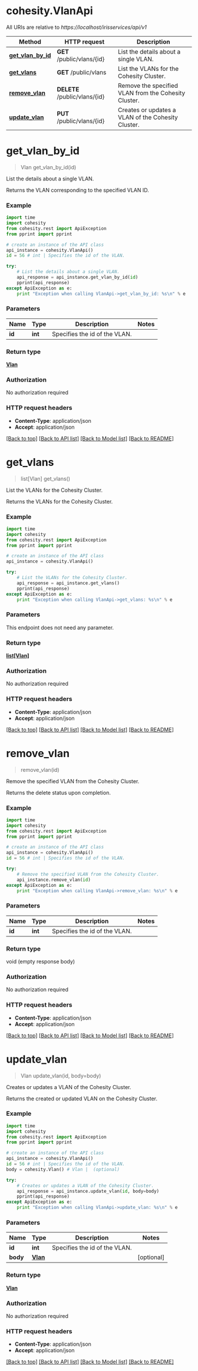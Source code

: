 # cohesity.VlanApi

All URIs are relative to *https://localhost/irisservices/api/v1*

Method | HTTP request | Description
------------- | ------------- | -------------
[**get_vlan_by_id**](VlanApi.md#get_vlan_by_id) | **GET** /public/vlans/{id} | List the details about a single VLAN.
[**get_vlans**](VlanApi.md#get_vlans) | **GET** /public/vlans | List the VLANs for the Cohesity Cluster.
[**remove_vlan**](VlanApi.md#remove_vlan) | **DELETE** /public/vlans/{id} | Remove the specified VLAN from the Cohesity Cluster.
[**update_vlan**](VlanApi.md#update_vlan) | **PUT** /public/vlans/{id} | Creates or updates a VLAN of the Cohesity Cluster.


# **get_vlan_by_id**
> Vlan get_vlan_by_id(id)

List the details about a single VLAN.

Returns the VLAN corresponding to the specified VLAN ID.

### Example 
```python
import time
import cohesity
from cohesity.rest import ApiException
from pprint import pprint

# create an instance of the API class
api_instance = cohesity.VlanApi()
id = 56 # int | Specifies the id of the VLAN.

try: 
    # List the details about a single VLAN.
    api_response = api_instance.get_vlan_by_id(id)
    pprint(api_response)
except ApiException as e:
    print "Exception when calling VlanApi->get_vlan_by_id: %s\n" % e
```

### Parameters

Name | Type | Description  | Notes
------------- | ------------- | ------------- | -------------
 **id** | **int**| Specifies the id of the VLAN. | 

### Return type

[**Vlan**](Vlan.md)

### Authorization

No authorization required

### HTTP request headers

 - **Content-Type**: application/json
 - **Accept**: application/json

[[Back to top]](#) [[Back to API list]](../README.md#documentation-for-api-endpoints) [[Back to Model list]](../README.md#documentation-for-models) [[Back to README]](../README.md)

# **get_vlans**
> list[Vlan] get_vlans()

List the VLANs for the Cohesity Cluster.

Returns the VLANs for the Cohesity Cluster.

### Example 
```python
import time
import cohesity
from cohesity.rest import ApiException
from pprint import pprint

# create an instance of the API class
api_instance = cohesity.VlanApi()

try: 
    # List the VLANs for the Cohesity Cluster.
    api_response = api_instance.get_vlans()
    pprint(api_response)
except ApiException as e:
    print "Exception when calling VlanApi->get_vlans: %s\n" % e
```

### Parameters
This endpoint does not need any parameter.

### Return type

[**list[Vlan]**](Vlan.md)

### Authorization

No authorization required

### HTTP request headers

 - **Content-Type**: application/json
 - **Accept**: application/json

[[Back to top]](#) [[Back to API list]](../README.md#documentation-for-api-endpoints) [[Back to Model list]](../README.md#documentation-for-models) [[Back to README]](../README.md)

# **remove_vlan**
> remove_vlan(id)

Remove the specified VLAN from the Cohesity Cluster.

Returns the delete status upon completion.

### Example 
```python
import time
import cohesity
from cohesity.rest import ApiException
from pprint import pprint

# create an instance of the API class
api_instance = cohesity.VlanApi()
id = 56 # int | Specifies the id of the VLAN.

try: 
    # Remove the specified VLAN from the Cohesity Cluster.
    api_instance.remove_vlan(id)
except ApiException as e:
    print "Exception when calling VlanApi->remove_vlan: %s\n" % e
```

### Parameters

Name | Type | Description  | Notes
------------- | ------------- | ------------- | -------------
 **id** | **int**| Specifies the id of the VLAN. | 

### Return type

void (empty response body)

### Authorization

No authorization required

### HTTP request headers

 - **Content-Type**: application/json
 - **Accept**: application/json

[[Back to top]](#) [[Back to API list]](../README.md#documentation-for-api-endpoints) [[Back to Model list]](../README.md#documentation-for-models) [[Back to README]](../README.md)

# **update_vlan**
> Vlan update_vlan(id, body=body)

Creates or updates a VLAN of the Cohesity Cluster.

Returns the created or updated VLAN on the Cohesity Cluster.

### Example 
```python
import time
import cohesity
from cohesity.rest import ApiException
from pprint import pprint

# create an instance of the API class
api_instance = cohesity.VlanApi()
id = 56 # int | Specifies the id of the VLAN.
body = cohesity.Vlan() # Vlan |  (optional)

try: 
    # Creates or updates a VLAN of the Cohesity Cluster.
    api_response = api_instance.update_vlan(id, body=body)
    pprint(api_response)
except ApiException as e:
    print "Exception when calling VlanApi->update_vlan: %s\n" % e
```

### Parameters

Name | Type | Description  | Notes
------------- | ------------- | ------------- | -------------
 **id** | **int**| Specifies the id of the VLAN. | 
 **body** | [**Vlan**](Vlan.md)|  | [optional] 

### Return type

[**Vlan**](Vlan.md)

### Authorization

No authorization required

### HTTP request headers

 - **Content-Type**: application/json
 - **Accept**: application/json

[[Back to top]](#) [[Back to API list]](../README.md#documentation-for-api-endpoints) [[Back to Model list]](../README.md#documentation-for-models) [[Back to README]](../README.md)

